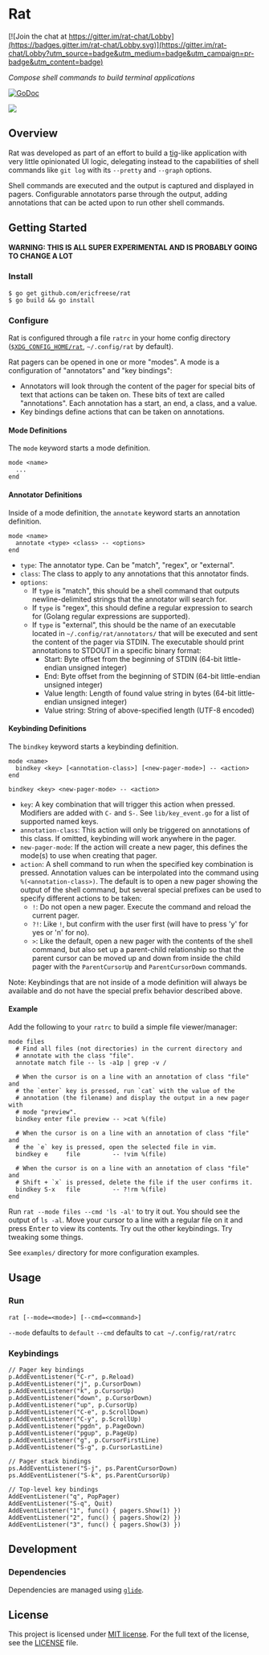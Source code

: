 # Rat

[![Join the chat at https://gitter.im/rat-chat/Lobby](https://badges.gitter.im/rat-chat/Lobby.svg)](https://gitter.im/rat-chat/Lobby?utm_source=badge&utm_medium=badge&utm_campaign=pr-badge&utm_content=badge)

_Compose shell commands to build terminal applications_

[![GoDoc](https://godoc.org/github.com/ericfreese/rat?status.svg)](https://godoc.org/github.com/ericfreese/rat)

![](demo.gif)

## Overview

Rat was developed as part of an effort to build a [tig](https://github.com/jonas/tig)-like application with very little opinionated UI logic, delegating instead to the capabilities of shell commands like `git log` with its `--pretty` and `--graph` options.

Shell commands are executed and the output is captured and displayed in pagers. Configurable annotators parse through the output, adding annotations that can be acted upon to run other shell commands.

## Getting Started

**WARNING: THIS IS ALL SUPER EXPERIMENTAL AND IS PROBABLY GOING TO CHANGE A LOT**

### Install

```shell
$ go get github.com/ericfreese/rat
$ go build && go install
```

### Configure

Rat is configured through a file `ratrc` in your home config directory ([`$XDG_CONFIG_HOME/rat`](https://specifications.freedesktop.org/basedir-spec/latest), `~/.config/rat` by default).

Rat pagers can be opened in one or more "modes". A mode is a configuration of "annotators" and "key bindings":

- Annotators will look through the content of the pager for special bits of text that actions can be taken on. These bits of text are called "annotations". Each annotation has a start, an end, a class, and a value.
- Key bindings define actions that can be taken on annotations.

#### Mode Definitions

The `mode` keyword starts a mode definition.

```shell
mode <name>
  ...
end
```

#### Annotator Definitions

Inside of a mode definition, the `annotate` keyword starts an annotation definition.

```shell
mode <name>
  annotate <type> <class> -- <options>
end
```

- `type`: The annotator type. Can be "match", "regex", or "external".
- `class`: The class to apply to any annotations that this annotator finds.
- `options`:
    - If `type` is "match", this should be a shell command that outputs newline-delimited strings that the annotator will search for.
    - If `type` is "regex", this should define a regular expression to search for (Golang regular expressions are supported).
    - If `type` is "external", this should be the name of an executable located in `~/.config/rat/annotators/` that will be executed and sent the content of the pager via STDIN. The executable should print annotations to STDOUT in a specific binary format:
        - Start: Byte offset from the beginning of STDIN (64-bit little-endian unsigned integer)
        - End: Byte offset from the beginning of STDIN (64-bit little-endian unsigned integer)
        - Value length: Length of found value string in bytes (64-bit little-endian unsigned integer)
        - Value string: String of above-specified length (UTF-8 encoded)

#### Keybinding Definitions

The `bindkey` keyword starts a keybinding definition.

```shell
mode <name>
  bindkey <key> [<annotation-class>] [<new-pager-mode>] -- <action>
end

bindkey <key> <new-pager-mode> -- <action>
```

- `key`: A key combination that will trigger this action when pressed. Modifiers are added with `C-` and `S-`. See `lib/key_event.go` for a list of supported named keys.
- `annotation-class`: This action will only be triggered on annotations of this class. If omitted, keybinding will work anywhere in the pager.
- `new-pager-mode`: If the action will create a new pager, this defines the mode(s) to use when creating that pager.
- `action`: A shell command to run when the specified key combination is pressed. Annotation values can be interpolated into the command using `%(<annotation-class>)`. The default is to open a new pager showing the output of the shell command, but several special prefixes can be used to specify different actions to be taken:
    - `!`: Do not open a new pager. Execute the command and reload the current pager.
    - `?!`: Like `!`, but confirm with the user first (will have to press 'y' for yes or 'n' for no).
    - `>`: Like the default, open a new pager with the contents of the shell command, but also set up a parent-child relationship so that the parent cursor can be moved up and down from inside the child pager with the `ParentCursorUp` and `ParentCursorDown` commands.

Note: Keybindings that are not inside of a mode definition will always be available and do not have the special prefix behavior described above.

#### Example

Add the following to your `ratrc` to build a simple file viewer/manager:

```shell
mode files
  # Find all files (not directories) in the current directory and
  # annotate with the class "file".
  annotate match file -- ls -a1p | grep -v /

  # When the cursor is on a line with an annotation of class "file" and
  # the `enter` key is pressed, run `cat` with the value of the
  # annotation (the filename) and display the output in a new pager with
  # mode "preview". 
  bindkey enter file preview -- >cat %(file)

  # When the cursor is on a line with an annotation of class "file" and
  # the `e` key is pressed, open the selected file in vim.
  bindkey e     file         -- !vim %(file)

  # When the cursor is on a line with an annotation of class "file" and
  # Shift + `x` is pressed, delete the file if the user confirms it.
  bindkey S-x   file         -- ?!rm %(file)
end
```

Run `rat --mode files --cmd 'ls -al'` to try it out. You should see the output of `ls -al`. Move your cursor to a line with a regular file on it and press <kbd>Enter</kbd> to view its contents. Try out the other keybindings. Try tweaking some things.

See `examples/` directory for more configuration examples.

## Usage

### Run

``` shell
rat [--mode=<mode>] [--cmd=<command>]
```

`--mode` defaults to `default`
`--cmd` defaults to `cat ~/.config/rat/ratrc`

### Keybindings

```golang
// Pager key bindings
p.AddEventListener("C-r", p.Reload)
p.AddEventListener("j", p.CursorDown)
p.AddEventListener("k", p.CursorUp)
p.AddEventListener("down", p.CursorDown)
p.AddEventListener("up", p.CursorUp)
p.AddEventListener("C-e", p.ScrollDown)
p.AddEventListener("C-y", p.ScrollUp)
p.AddEventListener("pgdn", p.PageDown)
p.AddEventListener("pgup", p.PageUp)
p.AddEventListener("g", p.CursorFirstLine)
p.AddEventListener("S-g", p.CursorLastLine)

// Pager stack bindings
ps.AddEventListener("S-j", ps.ParentCursorDown)
ps.AddEventListener("S-k", ps.ParentCursorUp)

// Top-level key bindings
AddEventListener("q", PopPager)
AddEventListener("S-q", Quit)
AddEventListener("1", func() { pagers.Show(1) })
AddEventListener("2", func() { pagers.Show(2) })
AddEventListener("3", func() { pagers.Show(3) })
```

## Development

### Dependencies

Dependencies are managed using [`glide`](https://github.com/Masterminds/glide).

## License

This project is licensed under [MIT license](http://opensource.org/licenses/MIT). For the full text of the license, see the [LICENSE](LICENSE) file.
